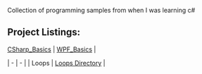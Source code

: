 Collection of programming samples from when I was learning c#

## Project Listings:
[CSharp_Basics](https://github.com/Wuydts/CSharp/tree/master/Coding_Basics) |
[WPF_Basics](https://github.com/Wuydts/CSharp/tree/master/WPF_Basics) |

| - | - |
|  Loops |  [Loops Directory](https://github.com/Wuydts/CSharp_Basics/tree/master/CSharp_Basics/loops) | 

